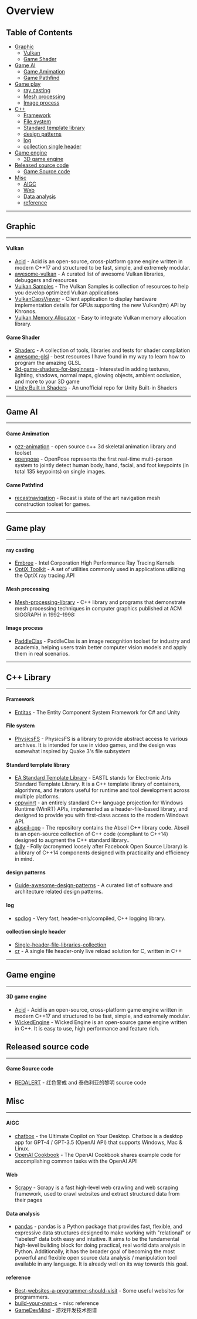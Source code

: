 # Overview

## Table of Contents

  - [Graphic](#Graphic)
    - [Vulkan](#Vulkan)
    - [Game Shader](#Game-Shader)
  - [Game AI](#Game-AI)
    - [Game Amimation](#Game-Amimation)
    - [Game Pathfind](#Game-Pathfind)
  - [Game play](#Game-play)
      - [ray casting](#ray-casting)
      - [Mesh processing](#Mesh-processing)
      - [Image process](#Image-process)
  - [C++](#C++-Library)
      - [Framework](#Framework)
      - [File system](#File-system)
      - [Standard template library](#Standard-template-library)
      - [design patterns](#design-patterns)
      - [log](#log)
      - [collection single header](#collection-single-header)
  - [Game engine](#Game-engine)
      - [3D game engine](#3D-game-engine)
  - [Released source code](#Released-source-code)
      - [Game Source code](#Game-Source-code)
  - [Misc](#Misc)
      - [AIGC](#AIGC)
      - [Web](#Web)
      - [Data analysis](#Data-analysis)
      - [reference](#reference)

---

## Graphic
-------- 


#### Vulkan

* [Acid](https://github.com/alphafork/Acid) - Acid is an open-source, cross-platform game engine written in modern C++17 and structured to be fast, simple, and extremely modular.
* [awesome-vulkan](https://github.com/alphafork/awesome-vulkan) - A curated list of awesome Vulkan libraries, debuggers and resources
* [Vulkan Samples](https://github.com/khronosGroup/Vulkan-samples) - The Vulkan Samples is collection of resources to help you develop optimized Vulkan applications
*  [VulkanCapsViewer](https://github.com/alphafork/VulkanCapsViewer) - Client application to display hardware implementation details for GPUs supporting the new Vulkan(tm) API by Khronos.
*  [Vulkan Memory Allocator](https://github.com/alphafork/VulkanMemoryAllocator) - Easy to integrate Vulkan memory allocation library.

#### Game Shader

* [Shaderc](https://github.com/alphafork/shaderc) - A collection of tools, libraries and tests for shader compilation
* [awesome-glsl](https://github.com/alphafork/awesome-glsl) - best resources I have found in my way to learn how to program the amazing GLSL
* [3d-game-shaders-for-beginners](https://github.com/alphafork/3d-game-shaders-for-beginners) - Interested in adding textures, lighting, shadows, normal maps, glowing objects, ambient occlusion, and more to your 3D game
* [Unity Built in Shaders](https://github.com/alphafork/Unity-Built-in-Shaders) - An unofficial repo for Unity Built-in Shaders
 
---

## Game AI
--------

#### Game Amimation

* [ozz-animation](https://github.com/alphafork/ozz-animation) - open source c++ 3d skeletal animation library and toolset
* [openpose](https://github.com/alphafork/openpose) - OpenPose represents the first real-time multi-person system to jointly detect human body, hand, facial, and foot keypoints (in total 135 keypoints) on single images.

#### Game Pathfind

* [recastnavigation](https://github.com/alphafork/recastnavigation) - Recast is state of the art navigation mesh construction toolset for games.

---

## Game play
--------

#### ray casting

* [Embree](https://github.com/embree/embree) - Intel Corporation High Performance Ray Tracing Kernels
* [OptiX Toolkit](https://github.com/NVIDIA/optix-toolkit) - A set of utilities commonly used in applications utilizing the OptiX ray tracing API

#### Mesh processing

* [Mesh-processing-library](https://github.com/alphafork/Mesh-processing-library) - C++ library and programs that demonstrate mesh processing techniques in computer graphics published at ACM SIGGRAPH in 1992–1998:

#### Image process

* [PaddleClas](https://github.com/alphafork/PaddleClas-image-recognition-toolset) - PaddleClas is an image recognition toolset for industry and academia, helping users train better computer vision models and apply them in real scenarios.

---

## C++ Library
--------

#### Framework

* [Entitas](https://github.com/alphafork/Entitas-CSharp) - The Entity Component System Framework for C# and Unity

#### File system

* [PhysicsFS](https://github.com/alphafork/physfs) - PhysicsFS is a library to provide abstract access to various archives. It is intended for use in video games, and the design was somewhat inspired by Quake 3's file subsystem

#### Standard template library

* [EA Standard Template Library](https://github.com/alphafork/EASTL) - EASTL stands for Electronic Arts Standard Template Library. It is a C++ template library of containers, algorithms, and iterators useful for runtime and tool development across multiple platforms.
* [cppwinrt](https://github.com/alphafork/cppwinrt) - an entirely standard C++ language projection for Windows Runtime (WinRT) APIs, implemented as a header-file-based library, and designed to provide you with first-class access to the modern Windows API.
* [abseil-cpp](https://github.com/alphafork/abseil-cpp) - The repository contains the Abseil C++ library code. Abseil is an open-source collection of C++ code (compliant to C++14) designed to augment the C++ standard library..
* [folly](https://github.com/alphafork/folly) - Folly (acronymed loosely after Facebook Open Source Library) is a library of C++14 components designed with practicality and efficiency in mind.

#### design patterns

* [Guide-awesome-design-patterns](https://github.com/alphafork/Guide-awesome-design-patterns) - A curated list of software and architecture related design patterns.

#### log

* [spdlog](https://github.com/alphafork/spdlog) - Very fast, header-only/compiled, C++ logging library.

#### collection single header

* [Single-header-file-libraries-collection](https://github.com/alphafork/Single-header-file-libraries-collection) 
* [cr](https://github.com/alphafork/cr) - A single file header-only live reload solution for C, written in C++


---


## Game engine
--------

#### 3D game engine

* [Acid](https://github.com/alphafork/Acid) - Acid is an open-source, cross-platform game engine written in modern C++17 and structured to be fast, simple, and extremely modular.
* [WickedEngine](https://github.com/alphafork/WickedEngine) - Wicked Engine is an open-source game engine written in C++. It is easy to use, high performance and feature rich.


## Released source code
--------

#### Game Source code

* [REDALERT](https://github.com/alphafork/Game_CnC_Remastered_Collection) - 红色警戒 and 泰伯利亚的黎明 source code


## Misc
--------

#### AIGC

* [chatbox](https://github.com/alphafork/AIGC-chatbox) - the Ultimate Copilot on Your Desktop. Chatbox is a desktop app for GPT-4 / GPT-3.5 (OpenAI API) that supports Windows, Mac & Linux.
* [OpenAI Cookbook](https://github.com/alphafork/openai-cookbook) - The OpenAI Cookbook shares example code for accomplishing common tasks with the OpenAI API

#### Web

* [Scrapy](https://github.com/alphafork/scrapy) - Scrapy is a fast high-level web crawling and web scraping framework, used to crawl websites and extract structured data from their pages

#### Data analysis

* [pandas](https://github.com/alphafork/pandas) - pandas is a Python package that provides fast, flexible, and expressive data structures designed to make working with "relational" or "labeled" data both easy and intuitive. It aims to be the fundamental high-level building block for doing practical, real world data analysis in Python. Additionally, it has the broader goal of becoming the most powerful and flexible open source data analysis / manipulation tool available in any language. It is already well on its way towards this goal.

#### reference

* [Best-websites-a-programmer-should-visit](https://github.com/alphafork/Best-websites-a-programmer-should-visit) - Some useful websites for programmers.
* [build-your-own-x](https://github.com/alphafork/build-your-own-x) - misc reference 
* [GameDevMind](https://github.com/alphafork/GameDevMind) - 游戏开发技术图谱


